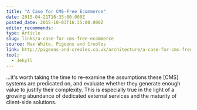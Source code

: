 ```yaml
---
title: "A Case for CMS-Free Ecommerce"
date: 2015-04-21T16:35:00.000Z
posted_date: 2015-10-03T16:35:00.000Z
editor_recommends:
type: Article
slug: links/a-case-for-cms-free-ecommerce
source: Max White, Pigeons and Creoles
link: http://pigeons-and-creoles.co.uk/architecture/a-case-for-cms-free-ecommerce/
tool:
  - Jekyll
---
```

…it's worth taking the time to re-examine the assumptions these [CMS] systems are predicated on, and evaluate whether they generate enough value to justify their complexity. This is especially true in the light of a growing abundance of dedicated external services and the maturity of client-side solutions.



